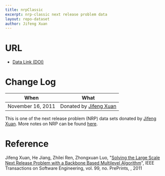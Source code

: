 ```yaml
---
title: nrpClassic
excerpt: nrp-classic next release problem data
layout: repo-dataset
author: Jifeng Xuan
---
```



# URL

  * [Data Link (DOI)](https://doi.org/10.5281/zenodo.268460)
  
# Change Log

When | What
---- | ----
   November 16, 2011 | Donated by [Jifeng Xuan](/repo/people/data-donors/promise3.html)

This is one of the next release problem (NRP) data sets donated by [Jifeng Xuan](/repo/people/data-donors/promise3.html).
More notes on NRP can be found [here](http://oscar-lab.org/people/~jxuan/page/project/nrp/).


# Reference

Jifeng Xuan, He Jiang, Zhilei Ren, Zhongxuan Luo, "[Solving the Large Scale Next Release Problem with a Backbone Based Multilevel Algorithm](http://ieeexplore.ieee.org/xpl/articleDetails.jsp?arnumber=6261327)", IEEE Transactions on Software Engineering, vol. 99, no. PrePrints, , 2011
